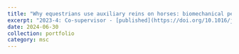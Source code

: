 ```yaml
---
title: "Why equestrians use auxiliary reins on horses: biomechanical perceptions and barriers to human behaviour change"
excerpt: "2023-4: Co-supervisor - [published](https://doi.org/10.1016/j.eqre.2025.100032)"
date: 2024-06-30
collection: portfolio
category: msc
---
```

 
